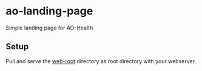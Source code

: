 # ao-landing-page

Simple landing page for AO-Health

## Setup

Pull and serve the [web-root](web-root) directory as root directory with your webserver.
